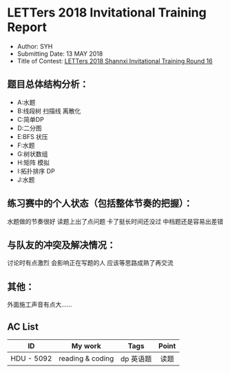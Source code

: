 # LETTers 2018 Invitational Training Report

- Author: SYH
- Submitting Date: 13 MAY 2018
- Title of Contest: [LETTers 2018 Shannxi Invitational Training Round 16](https://vjudge.net/contest/228885)

## 题目总体结构分析：

- A:水题
- B:线段树 扫描线 离散化
- C:简单DP
- D:二分图
- E:BFS 状压
- F:水题
- G:树状数组
- H:矩阵 模拟
- I:拓扑排序 DP
- J:水题

## 练习赛中的个人状态（包括整体节奏的把握）：

水题做的节奏很好
读题上出了点问题 卡了挺长时间还没过
中档题还是容易出差错

## 与队友的冲突及解决情况：

讨论时有点激烈 会影响正在写题的人
应该等思路成熟了再交流

## 其他：

外面施工声音有点大……

## AC List

| ID | My work | Tags | Point | 
| :-: | :-: | :-: | :-: | 
| HDU - 5092|reading & coding| dp 英语题 | 读题 |
